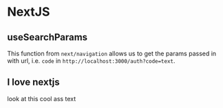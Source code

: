 # NextJS

## useSearchParams

This function from `next/navigation` allows us to get the params passed in with url, i.e. `code` in `http://localhost:3000/auth?code=text`. 

## I love nextjs

look at this cool ass text
